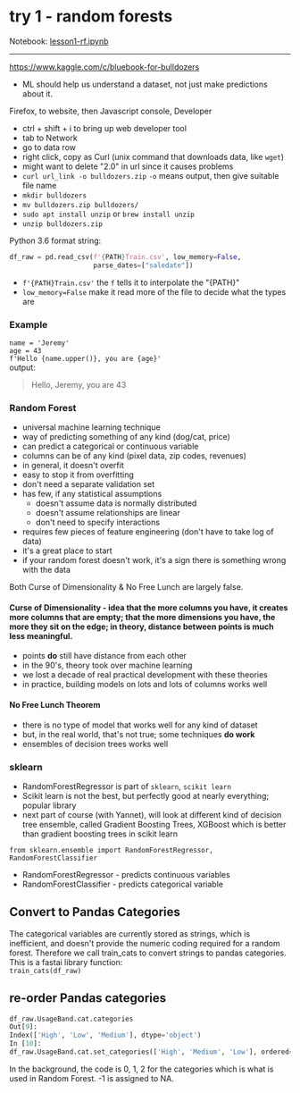 
# try 1 - random forests


Notebook:  [lesson1-rf.ipynb](https://github.com/fastai/fastai/blob/master/courses/ml1/lesson1-rf.ipynb)  

---

https://www.kaggle.com/c/bluebook-for-bulldozers

- ML should help us understand a dataset, not just make predictions about it.

Firefox, to website, then Javascript console, Developer
- ctrl + shift + i to bring up web developer tool
- tab to Network
- go to data row
- right click, copy as Curl (unix command that downloads data, like `wget`)
- might want to delete "2.0" in url since it causes problems
- `curl url_link -o bulldozers.zip` `-o` means output, then give suitable file name
- `mkdir bulldozers`
- `mv bulldozers.zip bulldozers/`
- `sudo apt install unzip` or `brew install unzip`
- `unzip bulldozers.zip`

Python 3.6 format string:  
```python
df_raw = pd.read_csv(f'{PATH}Train.csv', low_memory=False, 
                     parse_dates=["saledate"])
``` 
- `f'{PATH}Train.csv'`  the `f` tells it to interpolate the "{PATH}"
- `low_memory=False` make it read more of the file to decide what the types are  

### Example
`name = 'Jeremy'`  
`age = 43`  
`f'Hello {name.upper()}, you are {age}'`  
output:  
>Hello, Jeremy, you are 43  

### Random Forest
- universal machine learning technique
- way of predicting something of any kind (dog/cat, price)
- can predict a categorical or continuous variable
- columns can be of any kind (pixel data, zip codes, revenues)
- in general, it doesn't overfit
- easy to stop it from overfitting
- don't need a separate validation set
- has few, if any statistical assumptions
  - doesn't assume data is normally distributed
  - doesn't assume relationships are linear
  - don't need to specify interactions
- requires few pieces of feature engineering (don't have to take log of data)
- it's a great place to start
- if your random forest doesn't work, it's a sign there is something wrong with the data

Both Curse of Dimensionality & No Free Lunch are largely false.  

#### Curse of Dimensionality - idea that the more columns you have, it creates more columns that are empty; that the more dimensions you have, the more they sit on the edge; in theory, distance between points is much less meaningful.  
- points **do** still have distance from each other
- in the 90's, theory took over machine learning
- we lost a decade of real practical development with these theories
- in practice, building models on lots and lots of columns works well

#### No Free Lunch Theorem
- there is no type of model that works well for any kind of dataset
- but, in the real world, that's not true; some techniques **do work**
- ensembles of decision trees works well

### sklearn
- RandomForestRegressor is part of `sklearn`, `scikit learn`
- Scikit learn is not the best, but perfectly good at nearly everything; popular library
- next part of course (with Yannet), will look at different kind of decision tree ensemble, called Gradient Boosting Trees, XGBoost which is better than gradient boosting trees in scikit learn

`from sklearn.ensemble import RandomForestRegressor, RandomForestClassifier`  
- RandomForestRegressor - predicts continuous variables  
- RandomForestClassifier - predicts categorical variable

## Convert to Pandas Categories
The categorical variables are currently stored as strings, which is inefficient, and doesn't provide the numeric coding required for a random forest. Therefore we call train_cats to convert strings to pandas categories.  
This is a fastai library function:  
`train_cats(df_raw)`  

## re-order Pandas categories
```python
df_raw.UsageBand.cat.categories
Out[9]:
Index(['High', 'Low', 'Medium'], dtype='object')
In [10]:
df_raw.UsageBand.cat.set_categories(['High', 'Medium', 'Low'], ordered=True, inplace=True)
```  
In the background, the code is 0, 1, 2 for the categories which is what is used in Random Forest.  -1 is assigned to NA.

